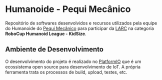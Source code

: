 # Humanoide - Pequi Mecânico

Repositório de softwares desenvolvidos e recursos utilizados pela equipe do Humanoide do [Pequi Mecânico](https://pequimecanico.com/) para participar da [LARC](http://www.cbrobotica.org/) na categoria **RoboCup Humanoid League - KidSize**.

## Ambiente de Desenvolvimento

O desenvolvimento do projeto é realizado no [PlatformIO](https://platformio.org/) que é um ecossistema open source para desenvolvimento de IoT. A própria ferramenta trata os processos de build, upload, testes, etc.
